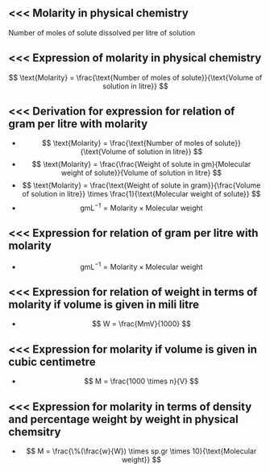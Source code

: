<<<
 Molarity in physical chemistry
---

Number of moles of solute dissolved per litre of solution

>>> 
<<<
 Expression of molarity in physical chemistry
---

$$ \text{Molarity} = \frac{\text{Number of moles of solute}}{\text{Volume of solution in litre}} $$ 


>>> 
<<<
 Derivation for expression for relation of gram per litre with molarity
---

- $$ \text{Molarity} = \frac{\text{Number of moles of solute}}{\text{Volume of solution in litre}} $$ 
- $$ \text{Molarity} = \frac{\frac{Weight of solute in gm}{Molecular weight of solute}}{Volume of solution in litre} $$ 
- $$ \text{Molarity} = \frac{\text{Weight of solute in gram}}{\frac{Volume of solution in litre}} \times \frac{1}{\text{Molecular weight of solute}} $$ 
- $$ \text{gmL}^{-1} = \text{Molarity} \times \text{Molecular weight} $$ 


>>> 
<<<
 Expression for relation of gram per litre with molarity
---


- $$ \text{gmL}^{-1} = \text{Molarity} \times \text{Molecular weight} $$ 


>>> 
<<<
 Expression for relation of weight in terms of molarity if volume is given in mili litre
---

- $$ W = \frac{MmV}{1000} $$ 


>>> 
<<<
 Expression for molarity if volume is given in cubic centimetre
---

- $$ M = \frac{1000 \times n}{V} $$ 


>>> 
<<<
 Expression for molarity in terms of density and percentage weight by weight in physical chemsitry
---

- $$ M = \frac{\%(\frac{w}{W}) \times sp.gr \times 10}{\text{Molecular weight}} $$ 
>>> 
